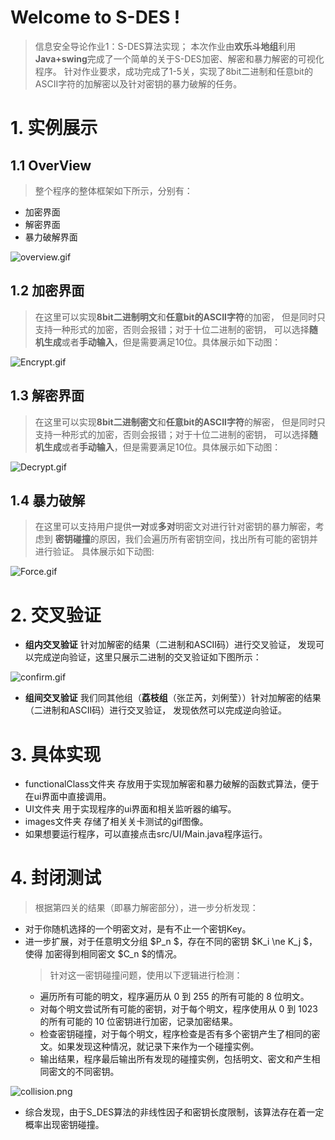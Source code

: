 ﻿# Welcome to S-DES !

>信息安全导论作业1：S-DES算法实现；
本次作业由**欢乐斗地组**利用**Java+swing**完成了一个简单的关于S-DES加密、解密和暴力解密的可视化程序。
针对作业要求，成功完成了1-5关，实现了8bit二进制和任意bit的ASCII字符的加解密以及针对密钥的暴力破解的任务。


# 1. 实例展示

## 1.1 OverView
> 整个程序的整体框架如下所示，分别有：
- 加密界面
- 解密界面
- 暴力破解界面
  
![overview.gif](images%2Foverview.gif)

## 1.2 加密界面
> 在这里可以实现**8bit二进制明文**和**任意bit的ASCII字符**的加密，
但是同时只支持一种形式的加密，否则会报错；对于十位二进制的密钥，
可以选择**随机生成**或者**手动输入**，但是需要满足10位。具体展示如下动图：

![Encrypt.gif](images%2FEncrypt.gif)
## 1.3 解密界面
> 在这里可以实现**8bit二进制密文**和**任意bit的ASCII字符**的解密，
但是同时只支持一种形式的加密，否则会报错；对于十位二进制的密钥，
可以选择**随机生成**或者**手动输入**，但是需要满足10位。具体展示如下动图：

![Decrypt.gif](images%2FDecrypt.gif)

## 1.4 暴力破解
> 在这里可以支持用户提供**一对**或**多对**明密文对进行针对密钥的暴力解密，考虑到
**密钥碰撞**的原因，我们会遍历所有密钥空间，找出所有可能的密钥并进行验证。
具体展示如下动图:

![Force.gif](images%2FForce.gif)

# 2. 交叉验证
- **组内交叉验证** 针对加解密的结果（二进制和ASCII码）进行交叉验证，
发现可以完成逆向验证，这里只展示二进制的交叉验证如下图所示：

![confirm.gif](images%2Fconfirm.gif)

- **组间交叉验证** 我们同其他组（**荔枝组**（张芷芮，刘俐莹））针对加解密的结果（二进制和ASCII码）进行交叉验证，
  发现依然可以完成逆向验证。

# 3. 具体实现
- functionalClass文件夹 存放用于实现加解密和暴力破解的函数式算法，便于在ui界面中直接调用。
- UI文件夹 用于实现程序的ui界面和相关监听器的编写。
- images文件夹 存储了相关关卡测试的gif图像。
- 如果想要运行程序，可以直接点击src/UI/Main.java程序运行。

# 4. 封闭测试
> 根据第四关的结果（即暴力解密部分），进一步分析发现：
- 对于你随机选择的一个明密文对，是有不止一个密钥Key。
- 进一步扩展，对于任意明文分组 $P_n $，存在不同的密钥 $K_i \ne K_j $，使得 加密得到相同密文 $C_n $的情况。
  > 针对这一密钥碰撞问题，使用以下逻辑进行检测：
   - 遍历所有可能的明文，程序遍历从 0 到 255 的所有可能的 8 位明文。
   - 对每个明文尝试所有可能的密钥，对于每个明文，程序使用从 0 到 1023 的所有可能的 10 位密钥进行加密，记录加密结果。
   - 检查密钥碰撞，对于每个明文，程序检查是否有多个密钥产生了相同的密文。如果发现这种情况，就记录下来作为一个碰撞实例。
   - 输出结果，程序最后输出所有发现的碰撞实例，包括明文、密文和产生相同密文的不同密钥。

![collision.png](images%2Fcollision.png)

- 综合发现，由于S_DES算法的非线性因子和密钥长度限制，该算法存在着一定概率出现密钥碰撞。

